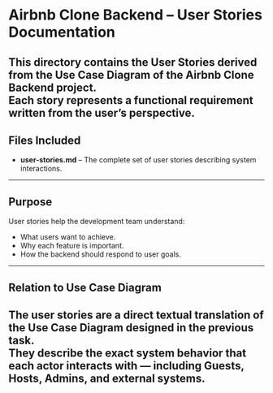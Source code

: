 # Airbnb Clone Backend – User Stories Documentation

This directory contains the **User Stories** derived from the **Use Case Diagram** of the Airbnb Clone Backend project.  
Each story represents a functional requirement written from the user’s perspective.
---

## Files Included
- **user-stories.md** – The complete set of user stories describing system interactions.
---

## Purpose
User stories help the development team understand:
- What users want to achieve.
- Why each feature is important.
- How the backend should respond to user goals.
---

## Relation to Use Case Diagram
The user stories are a direct textual translation of the **Use Case Diagram** designed in the previous task.  
They describe the exact system behavior that each actor interacts with — including Guests, Hosts, Admins, and external systems.
---